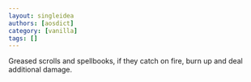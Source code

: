 ```yaml
---
layout: singleidea
authors: [aosdict]
category: [vanilla]
tags: []
---
```

Greased scrolls and spellbooks, if they catch on fire, burn up and deal additional damage.
